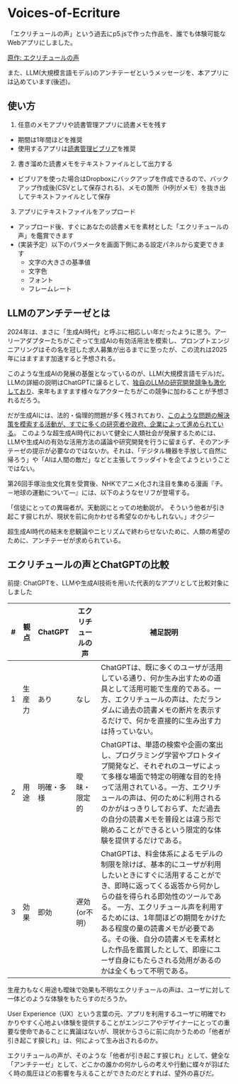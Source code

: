 # Voices-of-Ecriture
「エクリチュールの声」という過去にp5.jsで作った作品を、誰でも体験可能なWebアプリにしました。　

[原作: エクリチュールの声](https://neort.io/art/ce3k81sn70rlpj69c980?origin=art_creation&newRelease=false)

また、LLM(大規模言語モデル)のアンチテーゼというメッセージを、本アプリには込めています(後述)。

## 使い方
1. 任意のメモアプリや読書管理アプリに読書メモを残す
 - 期間は1年間ほどを推奨
 - 使用するアプリは[読書管理ビブリア](https://biblia-app.tumblr.com/about)を推奨

2. 書き溜めた読書メモをテキストファイルとして出力する
 - ビブリアを使った場合はDropboxにバックアップを作成できるので、バックアップ作成後(CSVとして保存される)、メモの箇所（H列がメモ）を抜き出してテキストファイルとして保存

3. アプリにテキストファイルをアップロード
 - アップロード後、すぐにあなたの読書メモを素材とした「エクリチュールの声」を鑑賞できます
 - (実装予定）以下のパラメータを画面下側にある設定パネルから変更できます
   - 文字の大きさの基準値
   - 文字色
   - フォント
   - フレームレート 
 
## LLMのアンチテーゼとは
2024年は、まさに「生成AI時代」と呼ぶに相応しい年だったように思う。アーリーアダプターたちがこぞって生成AIの有効活用法を模索し、プロンプトエンジニアリングはその名を冠した求人募集が出るまでに至ったが、この流れは2025年にはますます加速すると予想される。

このような生成AIの発展の基盤となっているのが、LLM(大規模言語モデル)だ。LLMの詳細の説明はChatGPTに譲るとして、[独自のLLMの研究開発競争も激化しており](https://wired.jp/article/sz-sakana-ai-interview/)、来年もますます様々なアクターたちがこの競争に加わることが予想されるだろう。

だが生成AIには、法的・倫理的問題が多く残されており、[このような問題の解決策を模索する活動が、すでに多くの研究者や政府、企業によって進められている](https://www.nri.com/jp/knowledge/publication/kinyu_itf_202409/files/000026551.pdf)。
このような超生成AI時代において健全に人類社会が発展するためには、LLMや生成AIの有効な活用方法の議論や研究開発を行うに留まらず、そのアンチテーゼの提示が必要なのではないか。それは、「デジタル機器を手放して自然に帰ろう」や「AIは人間の敵だ」などと主張してラッダイトを企てようということではない。

第26回手塚治虫文化賞を受賞後、NHKでアニメ化され注目を集める漫画『チ。－地球の運動について―』には、以下のようなセリフが登場する。

「信徒にとっての異端者が。天動説にとっての地動説が。
そういう他者が引き起こす捩じれが、現状を前に向かわせる希望なのかもしれない。」オクジー

超生成AI時代の結末を悲観論やニヒリズムで終わらせないために、人類の希望のために、アンチテーゼが求められている。

## エクリチュールの声とChatGPTの比較
前提: ChatGPTを、LLMや生成AI技術を用いた代表的なアプリとして比較対象にしました
   
|#| 観点 | ChatGPT | エクリチュールの声 | 補足説明|
|------------- |------------- | ------------- | ------------- |------------- |
|1| 生産力 | あり | なし | ChatGPTは、既に多くのユーザが活用している通り、何か生み出すための道具として活用可能で生産的である。一方、エクリチュールの声は、ただランダムに過去の読書メモの断片を表示するだけで、何かを直接的に生み出す力は持っていない。 |
|2| 用途 | 明確・多様  | 曖昧・限定的 | ChatGPTは、単語の検索や企画の案出し、プログラミング学習やプロトタイプ開発など、それぞれのユーザによって多様な場面で特定の明確な目的を持って活用されている。一方、エクリチュールの声は、何のために利用されるのかがはっきりしておらず、ただ過去の自分の読書メモを普段とは違う形で眺めることができるという限定的な体験を提供するだけである。|
|3| 効果 | 即効 | 遅効(or不明） | ChatGPTは、料金体系によるモデルの制限を除けば、基本的にユーザが利用したいときにすぐに活用することができ、即時に返ってくる返答から何かしらの益を得られる即効性のツールである。 一方、エクリチュール声を利用するためには、1年間ほどの期間をかけたある程度の量の読書メモが必要である。その後、自分の読書メモを素材とした作品を鑑賞したとして、即座にユーザ自身にもたらされる効用があるのかは全くもって不明である。|

生産力もなく用途も曖昧で効果も不明なエクリチュールの声は、ユーザに対して一体どのような体験をもたらすのだろうか。

User Experience（UX）という言葉の元、アプリを利用するユーザに明確でわかりやすく心地よい体験を提供することがエンジニアやデザイナーにとっての重要な使命であることに異論はないが、現状からさらに前に向かうための「他者が引き起こす捩じれ」は、何によって生み出されるのか。

エクリチュールの声が、そのような「他者が引き起こす捩じれ」として、健全な「アンチテーゼ」として、どこかの誰かの何かしらの考えや行動に蝶々が羽ばたく時の風圧ほどの影響を与えることができたのだとすれば、望外の喜びだ。



